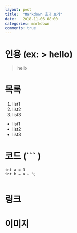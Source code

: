 ```yaml
---
layout: post
title:  "Markdown 효과 보기"
date:   2018-11-06 08:00
categories: markdown
comments: true
---
```


# 인용 (ex: > hello)
> hello

# 목록
1. list1
2. list2
3. list3
* list1
* list2
* list3

# 코드 (``` )
```
int a = 3;
int b = a + 3;
    
```

# 링크
# 이미지